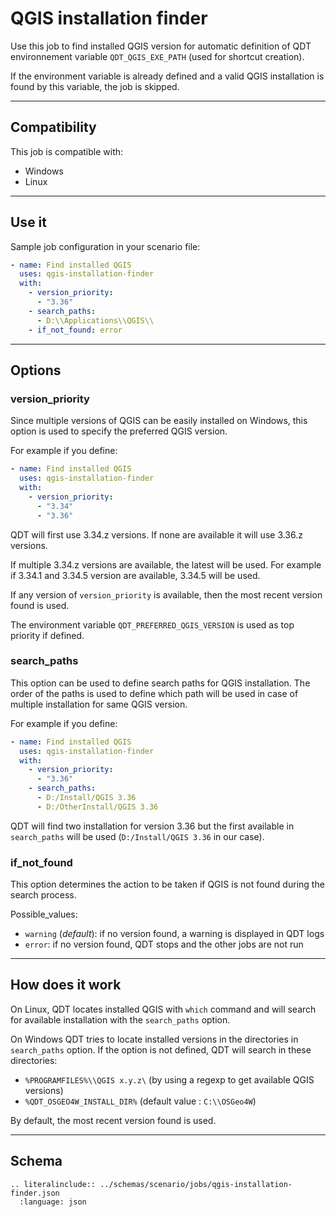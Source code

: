 # QGIS installation finder

Use this job to find installed QGIS version for automatic definition of QDT environnement variable `QDT_QGIS_EXE_PATH` (used for shortcut creation).

If the environment variable is already defined and a valid QGIS installation is found by this variable, the job is skipped.

----

## Compatibility

This job is compatible with:

- Windows
- Linux

----

## Use it

Sample job configuration in your scenario file:

```yaml
- name: Find installed QGIS
  uses: qgis-installation-finder
  with:
    - version_priority:
      - "3.36"
    - search_paths:
      - D:\\Applications\\QGIS\\
    - if_not_found: error
```

----

## Options

### version_priority

Since multiple versions of QGIS can be easily installed on Windows, this option is used to specify the preferred QGIS version.

For example if you define:

```yaml
- name: Find installed QGIS
  uses: qgis-installation-finder
  with:
    - version_priority:
      - "3.34"
      - "3.36"
```

QDT will first use 3.34.z versions. If none are available it will use 3.36.z versions.

If multiple 3.34.z versions are available, the latest will be used. For example if 3.34.1 and 3.34.5 version are available, 3.34.5 will be used.

If any version of `version_priority` is available, then the most recent version found is used.

The environment variable `QDT_PREFERRED_QGIS_VERSION` is used as top priority if defined.

### search_paths

This option can be used to define search paths for QGIS installation. The order of the paths is used to define which path will be used in case of multiple installation for same QGIS version.

For example if you define:

```yaml
- name: Find installed QGIS
  uses: qgis-installation-finder
  with:
    - version_priority:
      - "3.36"
    - search_paths:
      - D:/Install/QGIS 3.36
      - D:/OtherInstall/QGIS 3.36
```

QDT will find two installation for version 3.36 but the first available in `search_paths` will be used (`D:/Install/QGIS 3.36` in our case).

### if_not_found

This option determines the action to be taken if QGIS is not found during the search process.

Possible_values:

- `warning` (_default_): if no version found, a warning is displayed in QDT logs
- `error`: if no version found, QDT stops and the other jobs are not run

----

## How does it work

On Linux, QDT locates installed QGIS with `which` command and will search for available installation with the `search_paths` option.

On Windows QDT tries to locate installed versions in the directories in `search_paths` option. If the option is not defined, QDT will search in these directories:

- `%PROGRAMFILES%\\QGIS x.y.z\` (by using a regexp to get available QGIS versions)
- `%QDT_OSGEO4W_INSTALL_DIR%` (default value : `C:\\OSGeo4W`)

By default, the most recent version found is used.

----

## Schema

```{eval-rst}
.. literalinclude:: ../schemas/scenario/jobs/qgis-installation-finder.json
  :language: json
```
